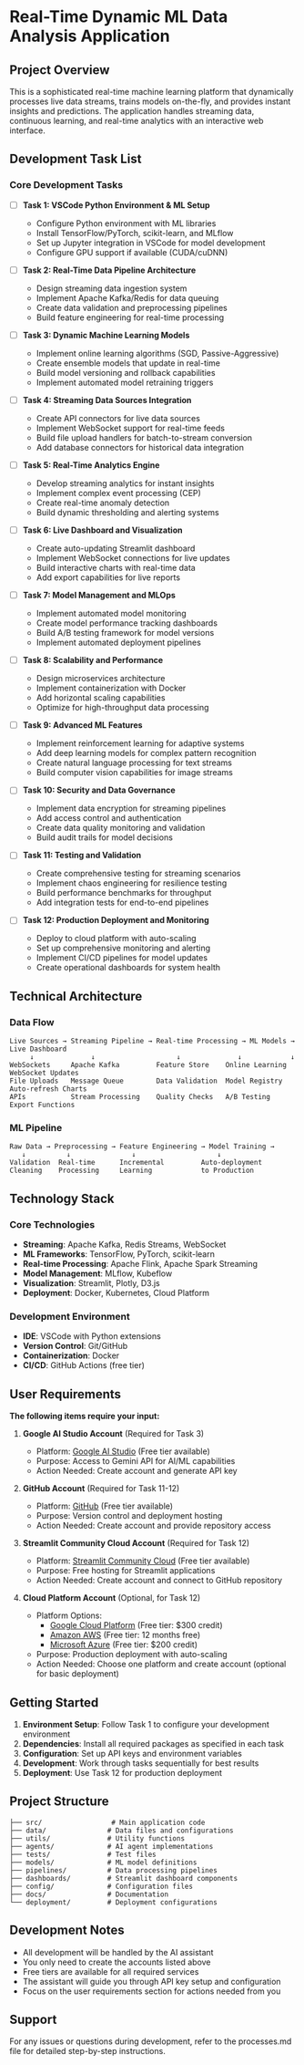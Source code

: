 # Real-Time Dynamic ML Data Analysis Application

## Project Overview

This is a sophisticated real-time machine learning platform that dynamically processes live data streams, trains models on-the-fly, and provides instant insights and predictions. The application handles streaming data, continuous learning, and real-time analytics with an interactive web interface.

## Development Task List

### Core Development Tasks

- [ ] **Task 1: VSCode Python Environment & ML Setup**
  - Configure Python environment with ML libraries
  - Install TensorFlow/PyTorch, scikit-learn, and MLflow
  - Set up Jupyter integration in VSCode for model development
  - Configure GPU support if available (CUDA/cuDNN)

- [ ] **Task 2: Real-Time Data Pipeline Architecture**
  - Design streaming data ingestion system
  - Implement Apache Kafka/Redis for data queuing
  - Create data validation and preprocessing pipelines
  - Build feature engineering for real-time processing

- [ ] **Task 3: Dynamic Machine Learning Models**
  - Implement online learning algorithms (SGD, Passive-Aggressive)
  - Create ensemble models that update in real-time
  - Build model versioning and rollback capabilities
  - Implement automated model retraining triggers

- [ ] **Task 4: Streaming Data Sources Integration**
  - Create API connectors for live data sources
  - Implement WebSocket support for real-time feeds
  - Build file upload handlers for batch-to-stream conversion
  - Add database connectors for historical data integration

- [ ] **Task 5: Real-Time Analytics Engine**
  - Develop streaming analytics for instant insights
  - Implement complex event processing (CEP)
  - Create real-time anomaly detection
  - Build dynamic thresholding and alerting systems

- [ ] **Task 6: Live Dashboard and Visualization**
  - Create auto-updating Streamlit dashboard
  - Implement WebSocket connections for live updates
  - Build interactive charts with real-time data
  - Add export capabilities for live reports

- [ ] **Task 7: Model Management and MLOps**
  - Implement automated model monitoring
  - Create model performance tracking dashboards
  - Build A/B testing framework for model versions
  - Implement automated deployment pipelines

- [ ] **Task 8: Scalability and Performance**
  - Design microservices architecture
  - Implement containerization with Docker
  - Add horizontal scaling capabilities
  - Optimize for high-throughput data processing

- [ ] **Task 9: Advanced ML Features**
  - Implement reinforcement learning for adaptive systems
  - Add deep learning models for complex pattern recognition
  - Create natural language processing for text streams
  - Build computer vision capabilities for image streams

- [ ] **Task 10: Security and Data Governance**
  - Implement data encryption for streaming pipelines
  - Add access control and authentication
  - Create data quality monitoring and validation
  - Build audit trails for model decisions

- [ ] **Task 11: Testing and Validation**
  - Create comprehensive testing for streaming scenarios
  - Implement chaos engineering for resilience testing
  - Build performance benchmarks for throughput
  - Add integration tests for end-to-end pipelines

- [ ] **Task 12: Production Deployment and Monitoring**
  - Deploy to cloud platform with auto-scaling
  - Set up comprehensive monitoring and alerting
  - Implement CI/CD pipelines for model updates
  - Create operational dashboards for system health

## Technical Architecture

### Data Flow
```
Live Sources → Streaming Pipeline → Real-time Processing → ML Models → Live Dashboard
     ↓              ↓                    ↓              ↓            ↓
WebSockets     Apache Kafka         Feature Store    Online Learning  WebSocket Updates
File Uploads   Message Queue        Data Validation  Model Registry   Auto-refresh Charts
APIs           Stream Processing    Quality Checks   A/B Testing      Export Functions
```

### ML Pipeline
```
Raw Data → Preprocessing → Feature Engineering → Model Training →
   ↓          ↓               ↓                    ↓
Validation  Real-time      Incremental         Auto-deployment
Cleaning    Processing     Learning            to Production
```

## Technology Stack

### Core Technologies
- **Streaming**: Apache Kafka, Redis Streams, WebSocket
- **ML Frameworks**: TensorFlow, PyTorch, scikit-learn
- **Real-time Processing**: Apache Flink, Apache Spark Streaming
- **Model Management**: MLflow, Kubeflow
- **Visualization**: Streamlit, Plotly, D3.js
- **Deployment**: Docker, Kubernetes, Cloud Platform

### Development Environment
- **IDE**: VSCode with Python extensions
- **Version Control**: Git/GitHub
- **Containerization**: Docker
- **CI/CD**: GitHub Actions (free tier)

## User Requirements

**The following items require your input:**

1. **Google AI Studio Account** (Required for Task 3)
   - Platform: [Google AI Studio](https://aistudio.google.com/) (Free tier available)
   - Purpose: Access to Gemini API for AI/ML capabilities
   - Action Needed: Create account and generate API key

2. **GitHub Account** (Required for Task 11-12)
   - Platform: [GitHub](https://github.com/) (Free tier available)
   - Purpose: Version control and deployment hosting
   - Action Needed: Create account and provide repository access

3. **Streamlit Community Cloud Account** (Required for Task 12)
   - Platform: [Streamlit Community Cloud](https://share.streamlit.io/) (Free tier available)
   - Purpose: Free hosting for Streamlit applications
   - Action Needed: Create account and connect to GitHub repository

4. **Cloud Platform Account** (Optional, for Task 12)
   - Platform Options:
     - [Google Cloud Platform](https://cloud.google.com/) (Free tier: $300 credit)
     - [Amazon AWS](https://aws.amazon.com/) (Free tier: 12 months free)
     - [Microsoft Azure](https://azure.microsoft.com/) (Free tier: $200 credit)
   - Purpose: Production deployment with auto-scaling
   - Action Needed: Choose one platform and create account (optional for basic deployment)

## Getting Started

1. **Environment Setup**: Follow Task 1 to configure your development environment
2. **Dependencies**: Install all required packages as specified in each task
3. **Configuration**: Set up API keys and environment variables
4. **Development**: Work through tasks sequentially for best results
5. **Deployment**: Use Task 12 for production deployment

## Project Structure

```
├── src/                 # Main application code
├── data/               # Data files and configurations
├── utils/              # Utility functions
├── agents/             # AI agent implementations
├── tests/              # Test files
├── models/             # ML model definitions
├── pipelines/          # Data processing pipelines
├── dashboards/         # Streamlit dashboard components
├── config/             # Configuration files
├── docs/               # Documentation
└── deployment/         # Deployment configurations
```

## Development Notes

- All development will be handled by the AI assistant
- You only need to create the accounts listed above
- Free tiers are available for all required services
- The assistant will guide you through API key setup and configuration
- Focus on the user requirements section for actions needed from you

## Support

For any issues or questions during development, refer to the processes.md file for detailed step-by-step instructions.
